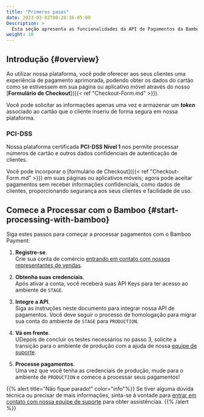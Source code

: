 ```yaml
---
title: "Primeros pasos"
date: 2023-03-02T08:28:16-05:00
Description: >
  Esta seção apresenta as funcionalidades da API de Pagamentos da Bamboo para uma integração segura com nossa plataforma.
weight: 10
---
```


## Introdução {#overview}
Ao utilizar nossa plataforma, você pode oferecer aos seus clientes uma experiência de pagamento aprimorada, podendo obter os dados do cartão como se estivessem em sua página ou aplicativo móvel através do nosso [**Formulário de Checkout**]({{< ref "Checkout-Form.md" >}}).

Você pode solicitar as informações apenas uma vez e armazenar um _**token**_ associado ao cartão que o cliente inseriu de forma segura em nossa plataforma.

### PCI-DSS
Nossa plataforma certificada **PCI-DSS Nível 1** nos permite processar números de cartão e outros dados confidenciais de autenticação de clientes.

Você pode incorporar o [formulário de Checkout]({{< ref "Checkout-Form.md" >}}) em suas páginas ou aplicativos móveis; agora pode aceitar pagamentos sem receber informações confidenciais, como dados de clientes, proporcionando segurança aos seus clientes e facilidade de uso.

## Comece a Processar com o Bamboo {#start-processing-with-bamboo}
Siga estes passos para começar a processar pagamentos com o Bamboo Payment:

1. **Registre-se**.<br>Crie sua conta de comércio [entrando em contato com nossos representantes de vendas](mailto:sales@bamboopayment.com).

2. **Obtenha suas credenciais**.<br>Após ativar a conta, você receberá suas API Keys para ter acesso ao ambiente de `STAGE`.

3. **Integre a API**.<br>Siga as instruções neste documento para integrar nossa API de pagamentos. Você deve seguir o processo de homologação para migrar sua conta do ambiente de `STAGE` para `PRODUCTION`.

4. **Vá em frente**.<br>UDepois de concluir os testes necessários no passo 3, solicite a transição para o ambiente de produção com a ajuda de nossa [equipe de suporte](mailto:soportecomercios@bamboopayment.com).

5. **Processe pagamentos**.<br>Uma vez que você tenha as credenciais de produção, mude para o ambiente de `PRODUCTION` e comece a processar seus pagamentos!

{{% alert title="Não fique parado!" color="info"%}}
Se tiver alguma dúvida técnica ou precisar de mais informações, sinta-se à vontade para [entrar em contato com nossa equipe de suporte](mailto:soportecomercios@bamboopayment.com) para obter assistênciaa.
{{% /alert %}}

<!--1 - Sign Up: Create your merchant account contacting our sales representatives sales@bamboopayment.com

{{% alert title="Info note" color="info"%}}
This is an info note
{{% /alert %}}

{{% alert title="Warning note" color="warning"%}}
This is a warning note
{{% /alert %}}

{{% alert title="Danger note" color="danger"%}}
This is a warning note
{{% /alert %}}-->